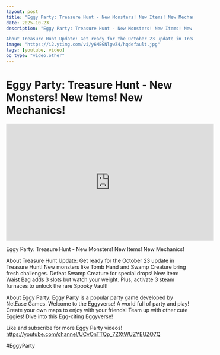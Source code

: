 ```yaml
---
layout: post
title: "Eggy Party: Treasure Hunt - New Monsters! New Items! New Mechanics!"
date: 2025-10-23
description: "Eggy Party: Treasure Hunt - New Monsters! New Items! New Mechanics!

About Treasure Hunt Update: Get ready for the October 23 update in Treasure Hunt! N..."
image: "https://i2.ytimg.com/vi/y6MEGNlgwZ4/hqdefault.jpg"
tags: [youtube, video]
og_type: "video.other"
---
```


<script type="application/ld+json">
{
  "@context": "http://schema.org",
  "@type": "VideoObject",
  "name": "Eggy Party: Treasure Hunt - New Monsters! New Items! New Mechanics!",
  "description": "Eggy Party: Treasure Hunt - New Monsters! New Items! New Mechanics!\n\nAbout Treasure Hunt Update: Get ready for the October 23 update in Treasure Hunt! New monsters like Tomb Hand and Swamp Creature bring fresh challenges. Defeat Swamp Creature for special drops! New item: Waist Bag adds 3 slots but watch your weight. Plus, activate 3 steam furnaces to unlock the rare Spooky Vault! \n\nAbout Eggy Party: Eggy Party is a popular party game developed by NetEase Games. Welcome to the Eggyverse! A world full of party and play! Create your own maps to enjoy with your friends! Team up with other cute Eggies! Dive into this Egg-citing Eggyverse!\n\nLike and subscribe for more Eggy Party videos! https://youtube.com/channel/UCvOnTTQp_7ZXtWUZYEUZO7Q \n\n#EggyParty",
  "thumbnailUrl": "https://i2.ytimg.com/vi/y6MEGNlgwZ4/hqdefault.jpg",
  "uploadDate": "2025-10-23T00:53:42",
  "embedUrl": "https://www.youtube.com/embed/y6MEGNlgwZ4",
  "publisher": {
    "@type": "Person",
    "name": "Celo Zaga"
  },
  "mainEntityOfPage": {
    "@type": "WebPage",
    "@id": "https://celozaga.github.io/2025/10/23/eggy-party:-treasure-hunt---new-monsters!-new-items!-new-mechanics!-y6MEGNlgwZ4.html"
  },
  "duration": "PT0M0S"
}
</script>

<script type="application/ld+json">
{
  "@context": "http://schema.org",
  "@type": "BlogPosting",
  "headline": "Eggy Party: Treasure Hunt - New Monsters! New Items! New Mechanics!",
  "image": "https://i2.ytimg.com/vi/y6MEGNlgwZ4/hqdefault.jpg",
  "publisher": {
    "@type": "Person",
    "name": "Celo Zaga"
  },
  "url": "https://celozaga.github.io/2025/10/23/eggy-party:-treasure-hunt---new-monsters!-new-items!-new-mechanics!-y6MEGNlgwZ4.html",
  "datePublished": "2025-10-23T00:53:42",
  "dateCreated": "2025-10-23T00:53:42",
  "dateModified": "2025-10-23T00:53:42",
  "description": "Eggy Party: Treasure Hunt - New Monsters! New Items! New Mechanics!\n\nAbout Treasure Hunt Update: Get ready for the October 23 update in Treasure Hunt! N...",
  "author": {
    "@type": "Person",
    "name": "Celo Zaga"
  },
  "mainEntityOfPage": {
    "@type": "WebPage",
    "@id": "https://celozaga.github.io/2025/10/23/eggy-party:-treasure-hunt---new-monsters!-new-items!-new-mechanics!-y6MEGNlgwZ4.html"
  }
}
</script>

<h1 class="youtube-post-title">Eggy Party: Treasure Hunt - New Monsters! New Items! New Mechanics!</h1>

<iframe width="560" height="315" src="https://www.youtube.com/embed/y6MEGNlgwZ4" class="youtube-post-embed" frameborder="0" allowfullscreen></iframe>

<p class="youtube-post-description">Eggy Party: Treasure Hunt - New Monsters! New Items! New Mechanics!

About Treasure Hunt Update: Get ready for the October 23 update in Treasure Hunt! New monsters like Tomb Hand and Swamp Creature bring fresh challenges. Defeat Swamp Creature for special drops! New item: Waist Bag adds 3 slots but watch your weight. Plus, activate 3 steam furnaces to unlock the rare Spooky Vault! 

About Eggy Party: Eggy Party is a popular party game developed by NetEase Games. Welcome to the Eggyverse! A world full of party and play! Create your own maps to enjoy with your friends! Team up with other cute Eggies! Dive into this Egg-citing Eggyverse!

Like and subscribe for more Eggy Party videos! https://youtube.com/channel/UCvOnTTQp_7ZXtWUZYEUZO7Q 

#EggyParty</p>
